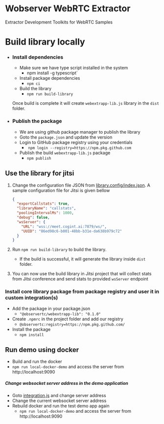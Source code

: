 # Wobserver WebRTC Extractor
Extractor Development Toolkits for WebRTC Samples


# Build library locally

- ### Install dependencies
  - Make sure we have type script installed in the system
    - npm install -g typescript`
  - Install package dependencies 
    - `npm ci`
  - Build the library 
    - `npm run build-library`

  Once build is complete it will create `webextrapp-lib.js` library in the `dist` folder. 


- ### Publish the package

  - We are using github package manager to publish the library
  - Goto the `package.json` and update the version
  - Login to GitHub package registry using your credentials
    - ​    `npm login --registry=https://npm.pkg.github.com`
  - Publish the build `webextrapp-lib.js` package
    - `npm publish`



## Use the library for jitsi

1. Change the configuration file JSON from [library.config/index.json](library.config/index.json). A sample configuration file for Jitsi is given bellow

   ```json
   {
     "exportCallstats": true,
     "libraryName": "callstats",
     "poolingIntervalMs": 1000,
     "debug": false,
     "wsServer": {
       "URL": "wss://meet.cogint.ai:7879/ws/",
       "UUID": "86ed98c6-b001-48bb-b31e-da638b979c72"
     }
   }
   ```

2. Run `npm run build-library` to build the library. 

   - If the build is successful, it will generate the library inside `dist` folder.

3. You can now use the build library in Jitsi project that will collect stats from Jitsi conference and send stats to provided `wsServer` endpoint



### Install core library package from package registry and user it in custom integration(s)

- Add the package in your package.json
  - `"@observertc/webextrapp-lib": "0.1.0"`
- Create `.npmrc` in the project folder and add our registry
  - `@observertc:registry=https://npm.pkg.github.com/`
- Install the package
  - `npm install`

 ## Run demo using docker

  - Build and run the docker 
  - `npm run local-docker-demo` and access the server from http://localhost:9090


 ##### Change websocket server address in the demo application

  - Goto [integration.js](__test__/pc1/js/integration.js#L24) and change server address
  - Change the current websocket server address
  - Rebuild docker and run the test demo app again
    - `npm run local-docker-demo` and access the server from http://localhost:9090
